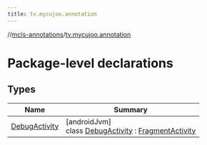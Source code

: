 ```yaml
---
title: tv.mycujoo.annotation
---
```

//[mcls-annotations](../../index.html)/[tv.mycujoo.annotation](index.html)



# Package-level declarations



## Types


| Name | Summary |
|---|---|
| [DebugActivity](-debug-activity/index.html) | [androidJvm]<br>class [DebugActivity](-debug-activity/index.html) : [FragmentActivity](https://developer.android.com/reference/kotlin/androidx/fragment/app/FragmentActivity.html) |

